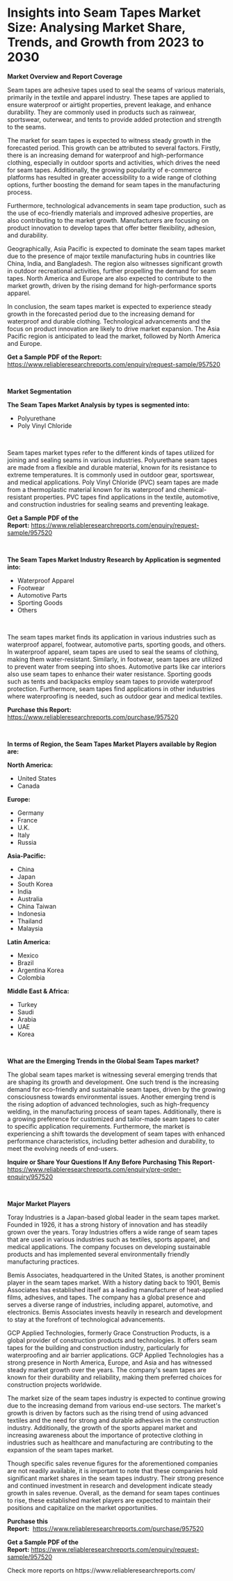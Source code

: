 <p><h1>Insights into Seam Tapes Market Size: Analysing Market Share, Trends, and Growth from 2023 to 2030</h1></p><p><strong>Market Overview and Report Coverage</strong></p>
<p><p>Seam tapes are adhesive tapes used to seal the seams of various materials, primarily in the textile and apparel industry. These tapes are applied to ensure waterproof or airtight properties, prevent leakage, and enhance durability. They are commonly used in products such as rainwear, sportswear, outerwear, and tents to provide added protection and strength to the seams.</p><p>The market for seam tapes is expected to witness steady growth in the forecasted period. This growth can be attributed to several factors. Firstly, there is an increasing demand for waterproof and high-performance clothing, especially in outdoor sports and activities, which drives the need for seam tapes. Additionally, the growing popularity of e-commerce platforms has resulted in greater accessibility to a wide range of clothing options, further boosting the demand for seam tapes in the manufacturing process.</p><p>Furthermore, technological advancements in seam tape production, such as the use of eco-friendly materials and improved adhesive properties, are also contributing to the market growth. Manufacturers are focusing on product innovation to develop tapes that offer better flexibility, adhesion, and durability.</p><p>Geographically, Asia Pacific is expected to dominate the seam tapes market due to the presence of major textile manufacturing hubs in countries like China, India, and Bangladesh. The region also witnesses significant growth in outdoor recreational activities, further propelling the demand for seam tapes. North America and Europe are also expected to contribute to the market growth, driven by the rising demand for high-performance sports apparel.</p><p>In conclusion, the seam tapes market is expected to experience steady growth in the forecasted period due to the increasing demand for waterproof and durable clothing. Technological advancements and the focus on product innovation are likely to drive market expansion. The Asia Pacific region is anticipated to lead the market, followed by North America and Europe.</p></p>
<p><strong>Get a Sample PDF of the Report:</strong> <a href="https://www.reliableresearchreports.com/enquiry/request-sample/957520">https://www.reliableresearchreports.com/enquiry/request-sample/957520</a></p>
<p>&nbsp;</p>
<p><strong>Market Segmentation</strong></p>
<p><strong>The Seam Tapes Market Analysis by types is segmented into:</strong></p>
<p><ul><li>Polyurethane</li><li>Poly Vinyl Chloride</li></ul></p>
<p>&nbsp;</p>
<p><p>Seam tapes market types refer to the different kinds of tapes utilized for joining and sealing seams in various industries. Polyurethane seam tapes are made from a flexible and durable material, known for its resistance to extreme temperatures. It is commonly used in outdoor gear, sportswear, and medical applications. Poly Vinyl Chloride (PVC) seam tapes are made from a thermoplastic material known for its waterproof and chemical-resistant properties. PVC tapes find applications in the textile, automotive, and construction industries for sealing seams and preventing leakage.</p></p>
<p><strong>Get a Sample PDF of the Report:</strong>&nbsp;<a href="https://www.reliableresearchreports.com/enquiry/request-sample/957520">https://www.reliableresearchreports.com/enquiry/request-sample/957520</a></p>
<p>&nbsp;</p>
<p><strong>The Seam Tapes Market Industry Research by Application is segmented into:</strong></p>
<p><ul><li>Waterproof Apparel</li><li>Footwear</li><li>Automotive Parts</li><li>Sporting Goods</li><li>Others</li></ul></p>
<p>&nbsp;</p>
<p><p>The seam tapes market finds its application in various industries such as waterproof apparel, footwear, automotive parts, sporting goods, and others. In waterproof apparel, seam tapes are used to seal the seams of clothing, making them water-resistant. Similarly, in footwear, seam tapes are utilized to prevent water from seeping into shoes. Automotive parts like car interiors also use seam tapes to enhance their water resistance. Sporting goods such as tents and backpacks employ seam tapes to provide waterproof protection. Furthermore, seam tapes find applications in other industries where waterproofing is needed, such as outdoor gear and medical textiles.</p></p>
<p><strong>Purchase this Report:</strong>&nbsp; <a href="https://www.reliableresearchreports.com/purchase/957520">https://www.reliableresearchreports.com/purchase/957520</a></p>
<p>&nbsp;</p>
<p><strong>In terms of Region, the Seam Tapes Market Players available by Region are:</strong></p>
<p>
    <p> <strong> North America: </strong>
        <ul>
            <li>United States</li>
            <li>Canada</li>
        </ul>
        </p> 
    <p> <strong> Europe: </strong>
        <ul>
            <li>Germany</li>
            <li>France</li>
            <li>U.K.</li>
            <li>Italy</li>
            <li>Russia</li>
        </ul>
        </p> 
    <p> <strong> Asia-Pacific: </strong>
        <ul>
            <li>China</li>
            <li>Japan</li>
            <li>South Korea</li>
            <li>India</li>
            <li>Australia</li>
            <li>China Taiwan</li>
            <li>Indonesia</li>
            <li>Thailand</li>
            <li>Malaysia</li>
        </ul>
        </p> 
    <p> <strong> Latin America: </strong>
        <ul>
            <li>Mexico</li>
            <li>Brazil</li>
            <li>Argentina Korea</li>
            <li>Colombia</li>
        </ul>
        </p> 
    <p> <strong> Middle East & Africa: </strong>
        <ul>
            <li>Turkey</li>
            <li>Saudi</li>
            <li>Arabia</li>
            <li>UAE</li>
            <li>Korea</li>
        </ul>
    </p>
    </p>
<p>&nbsp;</p>
<p><strong>What are the Emerging Trends in the Global Seam Tapes market?</strong></p>
<p><p>The global seam tapes market is witnessing several emerging trends that are shaping its growth and development. One such trend is the increasing demand for eco-friendly and sustainable seam tapes, driven by the growing consciousness towards environmental issues. Another emerging trend is the rising adoption of advanced technologies, such as high-frequency welding, in the manufacturing process of seam tapes. Additionally, there is a growing preference for customized and tailor-made seam tapes to cater to specific application requirements. Furthermore, the market is experiencing a shift towards the development of seam tapes with enhanced performance characteristics, including better adhesion and durability, to meet the evolving needs of end-users.</p></p>
<p><strong>Inquire or Share Your Questions If Any Before Purchasing This Report</strong>- <a href="https://www.reliableresearchreports.com/enquiry/pre-order-enquiry/957520">https://www.reliableresearchreports.com/enquiry/pre-order-enquiry/957520</a></p>
<p>&nbsp;</p>
<p><strong>Major Market Players</strong></p>
<p><p>Toray Industries is a Japan-based global leader in the seam tapes market. Founded in 1926, it has a strong history of innovation and has steadily grown over the years. Toray Industries offers a wide range of seam tapes that are used in various industries such as textiles, sports apparel, and medical applications. The company focuses on developing sustainable products and has implemented several environmentally friendly manufacturing practices.</p><p>Bemis Associates, headquartered in the United States, is another prominent player in the seam tapes market. With a history dating back to 1901, Bemis Associates has established itself as a leading manufacturer of heat-applied films, adhesives, and tapes. The company has a global presence and serves a diverse range of industries, including apparel, automotive, and electronics. Bemis Associates invests heavily in research and development to stay at the forefront of technological advancements.</p><p>GCP Applied Technologies, formerly Grace Construction Products, is a global provider of construction products and technologies. It offers seam tapes for the building and construction industry, particularly for waterproofing and air barrier applications. GCP Applied Technologies has a strong presence in North America, Europe, and Asia and has witnessed steady market growth over the years. The company's seam tapes are known for their durability and reliability, making them preferred choices for construction projects worldwide.</p><p>The market size of the seam tapes industry is expected to continue growing due to the increasing demand from various end-use sectors. The market's growth is driven by factors such as the rising trend of using advanced textiles and the need for strong and durable adhesives in the construction industry. Additionally, the growth of the sports apparel market and increasing awareness about the importance of protective clothing in industries such as healthcare and manufacturing are contributing to the expansion of the seam tapes market.</p><p>Though specific sales revenue figures for the aforementioned companies are not readily available, it is important to note that these companies hold significant market shares in the seam tapes industry. Their strong presence and continued investment in research and development indicate steady growth in sales revenue. Overall, as the demand for seam tapes continues to rise, these established market players are expected to maintain their positions and capitalize on the market opportunities.</p></p>
<p><strong>Purchase this Report:</strong>&nbsp;&nbsp;<a href="https://www.reliableresearchreports.com/purchase/957520">https://www.reliableresearchreports.com/purchase/957520</a></p>
<p></p>
<p><strong>Get a Sample PDF of the Report:</strong>&nbsp;<a href="https://www.reliableresearchreports.com/enquiry/request-sample/957520">https://www.reliableresearchreports.com/enquiry/request-sample/957520</a></p>
<p>Check more reports on https://www.reliableresearchreports.com/</p>